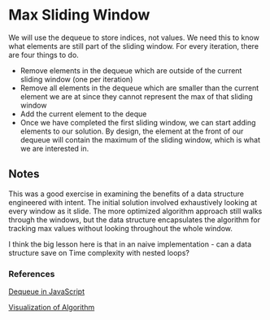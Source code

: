 # Max Sliding Window
We will use the dequeue to store indices, not values. We need this to know what elements are still part of the sliding window. For every iteration, there are four things to do.

- Remove elements in the dequeue which are outside of the current sliding window (one per iteration)
- Remove all elements in the dequeue which are smaller than the current element we are at since they cannot represent the max of that sliding window
- Add the current element to the deque
- Once we have completed the first sliding window, we can start adding elements to our solution. By design, the element at the front of our dequeue will contain the maximum of the sliding window, which is what we are interested in.

## Notes
This was a good exercise in examining the benefits of a data structure engineered with intent. The initial solution involved exhaustively looking at every window as it slide. The more optimized algorithm approach still walks through the windows, but the data structure encapsulates the algorithm for tracking max values without looking throughout the whole window. 

I think the big lesson here is that in an naive implementation - can a data structure save on Time complexity with nested loops?

### References
[Dequeue in JavaScript](https://dev.to/swarup260/data-structures-algorithms-in-javascript-deque-g7b)

[Visualization of Algorithm](https://www.youtube.com/watch?v=ShbRCjvB_yQ)